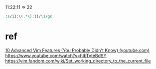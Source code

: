 11:22:11 => 22
```perl
:s/11:\(.*\):11/\1/gc
```
# ref
[10 Advanced Vim Features (You Probably Didn't Know) (youtube.com)](https://www.youtube.com/watch?v=gccGjwTZA7k)
https://www.youtube.com/watch?v=hIbTvteBdSY
https://vim.fandom.com/wiki/Set_working_directory_to_the_current_file
